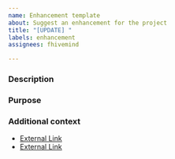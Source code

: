 ```yaml
---
name: Enhancement template
about: Suggest an enhancement for the project
title: "[UPDATE] "
labels: enhancement
assignees: fhivemind

---
```


### Description

### Purpose

### Additional context
* [External Link](#)
* [External Link](#)
